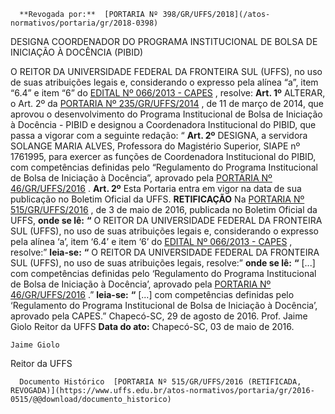       **Revogada por:**  [PORTARIA Nº 398/GR/UFFS/2018](/atos-normativos/portaria/gr/2018-0398) 

   DESIGNA COORDENADOR DO PROGRAMA INSTITUCIONAL DE BOLSA DE INICIAÇÃO À DOCÊNCIA (PIBID)  

 O REITOR DA UNIVERSIDADE FEDERAL DA FRONTEIRA SUL (UFFS), no uso de suas atribuições legais e, considerando o expresso pela alínea “a”, item “6.4” e item “6” do [EDITAL Nº 066/2013 - CAPES](https://www.capes.gov.br/images/stories/download/editais/Edital_066_2013_Pibid-Diversidade-692013.pdf)  , resolve:   **Art. 1º** ALTERAR, o Art. 2º da [PORTARIA Nº 235/GR/UFFS/2014](https://www.uffs.edu.br/atos-normativos/portaria/gr/2014-0235)  , de 11 de março de 2014, que aprovou o desenvolvimento do Programa Institucional de Bolsa de Iniciação à Docência - PIBID e designou a Coordenadora Institucional do PIBID, que passa a vigorar com a seguinte redação: “ **Art. 2º** DESIGNA, a servidora SOLANGE MARIA ALVES, Professora do Magistério Superior, SIAPE nº 1761995, para exercer as funções de Coordenadora Institucional do PIBID, com competências definidas pelo “Regulamento do Programa Institucional de Bolsa de Iniciação à Docência”, aprovado pela [PORTARIA Nº 46/GR/UFFS/2016](https://www.uffs.edu.br/atos-normativos/portaria/gr/2016-0046)  .   **Art. 2º** Esta Portaria entra em vigor na data de sua publicação no Boletim Oficial da UFFS.   **RETIFICAÇÃO**    Na [PORTARIA Nº 515/GR/UFFS/2016](https://www.uffs.edu.br/atos-normativos/portaria/gr/2016-0515)  , de 3 de maio de 2016, publicada no Boletim Oficial da UFFS,   **onde se lê:**  **“** O REITOR DA UNIVERSIDADE FEDERAL DA FRONTEIRA SUL (UFFS), no uso de suas atribuições legais e, considerando o expresso pela alínea ‘a’, item ‘6.4’ e item ‘6’ do [EDITAL Nº 066/2013 - CAPES](https://www.capes.gov.br/images/stories/download/editais/Edital_066_2013_Pibid-Diversidade-692013.pdf)  , resolve:”   **leia-se:**  **“** O REITOR DA UNIVERSIDADE FEDERAL DA FRONTEIRA SUL (UFFS), no uso de suas atribuições legais, resolve:”   **onde se lê:**  **“** [...] com competências definidas pelo ‘Regulamento do Programa Institucional de Bolsa de Iniciação à Docência’, aprovado pela [PORTARIA Nº 46/GR/UFFS/2016](https://www.uffs.edu.br/atos-normativos/portaria/gr/2016-0046)  .”   **leia-se:**  **“** [...] com competências definidas pelo ‘Regulamento do Programa Institucional de Bolsa de Iniciação à Docência’, aprovado pela CAPES.”   Chapecó-SC, 29 de agosto de 2016.   Prof. Jaime Giolo Reitor da UFFS    **Data do ato:** Chapecó-SC, 03 de maio de 2016.   
 

    Jaime Giolo   
 Reitor da UFFS 

      Documento Histórico  [PORTARIA Nº 515/GR/UFFS/2016 (RETIFICADA, REVOGADA)](https://www.uffs.edu.br/atos-normativos/portaria/gr/2016-0515/@@download/documento_historico)     
      